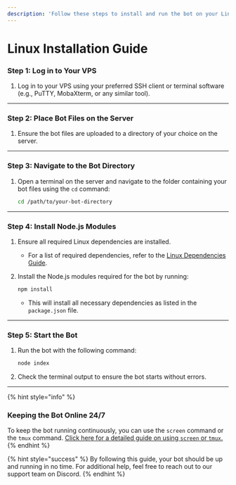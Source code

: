 ```yaml
---
description: 'Follow these steps to install and run the bot on your Linux server:'
---
```


# Linux Installation Guide

### **Step 1: Log in to Your VPS**

1. Log in to your VPS using your preferred SSH client or terminal software (e.g., PuTTY, MobaXterm, or any similar tool).

***

### **Step 2: Place Bot Files on the Server**

1. Ensure the bot files are uploaded to a directory of your choice on the server.

***

### **Step 3: Navigate to the Bot Directory**

1.  Open a terminal on the server and navigate to the folder containing your bot files using the `cd` command:

    ```bash
    cd /path/to/your-bot-directory
    ```

***

### **Step 4: Install Node.js Modules**

1. Ensure all required Linux dependencies are installed.
   * For a list of required dependencies, refer to the [Linux Dependencies Guide](requirements.md).
2.  Install the Node.js modules required for the bot by running:

    ```bash
    npm install
    ```

    * This will install all necessary dependencies as listed in the `package.json` file.

***

### **Step 5: Start the Bot**

1.  Run the bot with the following command:

    ```bash
    node index
    ```
2. Check the terminal output to ensure the bot starts without errors.

***

{% hint style="info" %}
### **Keeping the Bot Online 24/7**

To keep the bot running continuously, you can use the `screen` command or the `tmux` command. [Click here for a detailed guide on using](../frequently-asked-questions/keep-your-node.js-application-running-24-7.md)[ `screen` or `tmux`.](../frequently-asked-questions/keep-your-node.js-application-running-24-7.md)
{% endhint %}

{% hint style="success" %}
By following this guide, your bot should be up and running in no time. For additional help, feel free to reach out to our support team on Discord.
{% endhint %}
